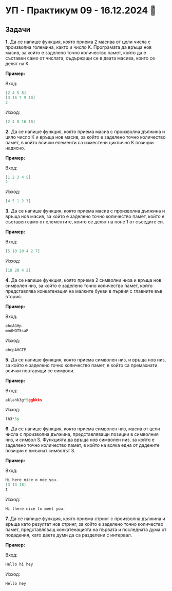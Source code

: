 # УП - Практикум 09 - 16.12.2024 🎅


## Задачи

**1.**  Да се напише функция, която приема 2 масива от цели числа с произволна големина, както и число К. Програмата да връща нов масив, за който е заделено точно количество памет, който да е съставен само от числата, съдържащи се в двата масива, които се делят на К.

**Пример:**

Вход:
```c++
[2 4 5 8]
[3 16 7 9 10]
2
```

Изход:
```c++
[2 4 8 16 10]
```
**2.** Да се напише функция, която приема масив с произволна дължина и цяло число K и връща нов масив, за който е заделено точно количество памет, в който всички елементи са изместени циклично K позиции надясно.
 
 **Пример:**

Вход:
```c++
[1 2 3 4 5]
2
```
Изход:
```c++
[4 5 1 2 3]
```
**3.** Да се напише функция, която приема масив с произволна дължина и връща нов масив, за който е заделено точно количество памет, който е съставен само от елементите, които се делят на поне 1 от съседите си.

**Пример:**

Вход:
```c++
[5 10 20 4 2 7]
```
Изход:
```c++
[10 20 4 2]
```

**4.** Да се напише функция, която приема 2 символни низа и връща нов символен низ, за който е заделено точно количество памет, който представлява конкатенация на малките букви в първия с главните във втория.

**Пример:**

Вход:
```c++
abcAGHp
mnAHGT5saP
```
Изход:
```c++
abcpAHGTP
```

**5.** Да се напише функция, която приема символен низ, и връща нов низ, за който е заделено точно количество памет, в който са премахнати всички повтарящи се символи.

**Пример:**

Вход:
```c++
aklahk3g*5ggkkks
```
Изход:
```c++
lh3*5s
```

**6.** Да се напише функция, която приема символен низ, масив от цели числа с произволна дължина, представляващи позиции в символния низ, и символ S. Функцията да връща нов символен низ, за който е заделено точно количество памет, в който на всяка една от дадените позиции е вмъкнат символът S.

**Пример:**

Вход:
```c++
Hi here nice o mee you.
[3 13 18]
t
```
Изход:
```c++
Hi there nice to meet you.
```

**7.** Да се напише функция, която приема стринг с произволна дължина и връща като резултат нов стринг, за който е заделено точно количество памет, представляващ конкатенацията на първата и последната дума от подадения, като двете думи да са разделени с интервал.

**Пример:**

Вход:
```c++
Hello hi hey
```
Изход:
```c++
Hello hey
```
